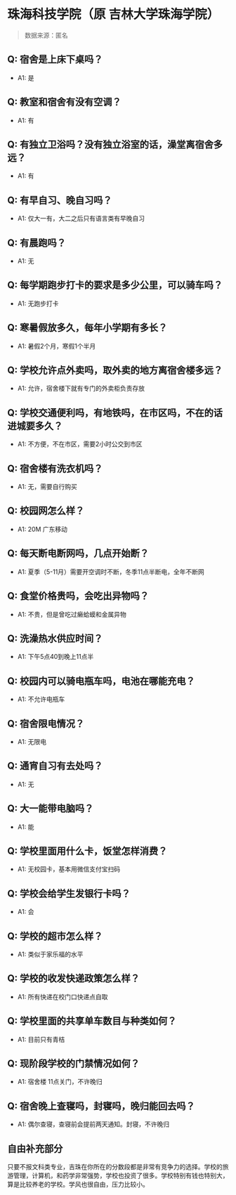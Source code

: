 # 珠海科技学院（原 吉林大学珠海学院）

> 数据来源：匿名

## Q: 宿舍是上床下桌吗？

- A1: 是

## Q: 教室和宿舍有没有空调？

- A1: 有

## Q: 有独立卫浴吗？没有独立浴室的话，澡堂离宿舍多远？

- A1: 有

## Q: 有早自习、晚自习吗？

- A1: 仅大一有，大二之后只有语言类有早晚自习

## Q: 有晨跑吗？

- A1: 无

## Q: 每学期跑步打卡的要求是多少公里，可以骑车吗？

- A1: 无跑步打卡

## Q: 寒暑假放多久，每年小学期有多长？

- A1: 暑假2个月，寒假1个半月

## Q: 学校允许点外卖吗，取外卖的地方离宿舍楼多远？

- A1: 允许，宿舍楼下就有专门的外卖柜负责存放

## Q: 学校交通便利吗，有地铁吗，在市区吗，不在的话进城要多久？

- A1: 不方便，不在市区，需要2小时公交到市区

## Q: 宿舍楼有洗衣机吗？

- A1: 无，需要自行购买

## Q: 校园网怎么样？

- A1: 20M 广东移动

## Q: 每天断电断网吗，几点开始断？

- A1: 夏季（5-11月）需要开空调时不断，冬季11点半断电，全年不断网

## Q: 食堂价格贵吗，会吃出异物吗？

- A1: 不贵，但是曾吃过癞蛤蟆和金属异物

## Q: 洗澡热水供应时间？

- A1: 下午5点40到晚上11点半

## Q: 校园内可以骑电瓶车吗，电池在哪能充电？

- A1: 不允许电瓶车

## Q: 宿舍限电情况？

- A1: 无限电

## Q: 通宵自习有去处吗？

- A1: 无

## Q: 大一能带电脑吗？

- A1: 能

## Q: 学校里面用什么卡，饭堂怎样消费？

- A1: 无校园卡，基本用微信支付宝扫码

## Q: 学校会给学生发银行卡吗？

- A1: 会

## Q: 学校的超市怎么样？

- A1: 类似于家乐福的水平

## Q: 学校的收发快递政策怎么样？

- A1: 所有快递在校门口快递点自取

## Q: 学校里面的共享单车数目与种类如何？

- A1: 目前只有青桔

## Q: 现阶段学校的门禁情况如何？

- A1: 宿舍楼 11点关门，不许晚归

## Q: 宿舍晚上查寝吗，封寝吗，晚归能回去吗？

- A1: 偶尔查寝，查寝前会提前两天通知。封寝，不许晚归

## 自由补充部分

只要不报文科类专业，吉珠在你所在的分数段都是非常有竞争力的选择。学校的旅游管理，计算机，和药学非常强势，学校也投资了很多。学校特别有钱也特别大，算是比较养老的学校。学风也很自由，压力比较小。